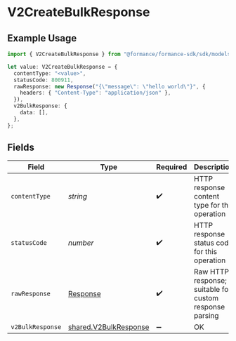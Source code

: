 # V2CreateBulkResponse

## Example Usage

```typescript
import { V2CreateBulkResponse } from "@formance/formance-sdk/sdk/models/operations";

let value: V2CreateBulkResponse = {
  contentType: "<value>",
  statusCode: 800911,
  rawResponse: new Response("{\"message\": \"hello world\"}", {
    headers: { "Content-Type": "application/json" },
  }),
  v2BulkResponse: {
    data: [],
  },
};
```

## Fields

| Field                                                                 | Type                                                                  | Required                                                              | Description                                                           |
| --------------------------------------------------------------------- | --------------------------------------------------------------------- | --------------------------------------------------------------------- | --------------------------------------------------------------------- |
| `contentType`                                                         | *string*                                                              | :heavy_check_mark:                                                    | HTTP response content type for this operation                         |
| `statusCode`                                                          | *number*                                                              | :heavy_check_mark:                                                    | HTTP response status code for this operation                          |
| `rawResponse`                                                         | [Response](https://developer.mozilla.org/en-US/docs/Web/API/Response) | :heavy_check_mark:                                                    | Raw HTTP response; suitable for custom response parsing               |
| `v2BulkResponse`                                                      | [shared.V2BulkResponse](../../../sdk/models/shared/v2bulkresponse.md) | :heavy_minus_sign:                                                    | OK                                                                    |